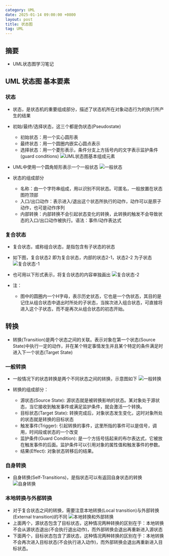 ```yaml
---
category: UML
date: 2025-01-14 09:00:00 +0800
layout: post
title: 状态图
tag: UML
---
```

## 摘要

+ UML状态图学习笔记

<!--more-->

## UML 状态图 基本要素

### 状态

+ 状态，是状态机的重要组成部分，描述了状态机所在对象动态行为的执行所产生的结果
+ 初始/最终/选择状态，这三个都是伪状态(Pseudostate)
  + 初始状态：用一个实心圆形表
  + 最终状态：用一个圆圈内嵌实心圆点表示
  + 选择状态：用一个菱形表示，条件分支上方括号内的文字表示监护条件(guard conditions)
![UML状态图基本组成元素](/images/UML/UML状态图基本组成元素.png)

+ UML中使用一个圆角矩形表示一个一般状态
![一般状态](/images/UML/一般状态.png)
+ 状态的组成部分
  + 名称：由一个字符串组成，用以识别不同状态。可匿名，一般放置在状态图符顶部
  + 入口/出口动作：表示进入/退出这个状态所执行的动作，动作可以是原子动作，也可是动作序列
  + 内部转换：内部转换不会引起状态变化的转换，此转换的触发不会导致状态的入口/出口动作被执行。语法：事件/动作表达式

### 复合状态

+ 复合状态，或称组合状态，是指包含有子状态的状态
+ 如下图，复合状态2 即为复合状态，内部的状态2-1，状态2-2 为子状态
![复合状态-1](/images/UML/复合状态-1.png)

+ 也可用以下形式表示，将复合状态的内容单独画出
![复合状态-2](/images/UML/复合状态-2.png)
+ 注：
  + 图中的圆圈内一个H字母，表示历史状态，它也是一个伪状态，其目的是记住从组合状态中退出时所处的子状态，当挨次进入组合状态，可直接将进入这个子状态，而不是再次从组合状态的初态开始。

## 转换

+ 转换(Transition)是两个状态之间的关联。表示对象在第一个状态(Source State)中执行一定的动作，并在某个特定事情发生并且某个特定的条件满足时进入下一个状态(Target State)

### 一般转换

+ 一般情况下的状态转换是两个不同状态之间的转换，示意图如下
![一般转换](/images/UML/一般转换.png)

+ 转换的组成部分：
  + 源状态(Source State): 源状态就是被转换影响的状态。某对象处于源状态，当它接收到触发事件或满足监护条件，就会激活一个转换。
  + 目标状态(Target State): 转换完成后，对象状态发生变化，这时对象所处的状态就是转换的目标状态
  + 触发事件(Trigger): 引起转换的事件，这里所指的事件可以是信号，调用，时间段或状态的一个改变
  + 监护条件(Guard Condition): 是一个方括号括起来的布尔表达式，它被放在触发事件的后面。监护条件可以引用对象的属性值和触发事件的参数。
  + 结果(Effect): 对象状态转移后的结果。

### 自身转换

+ 自身转换(Self-Transitions)，是指状态可以有返回自身状态的转换
![自身转换](/images/UML/自身转换.png)

### 本地转换与外部转换

+ 对于复合状态之间的转换，需要注意本地转换(Local transition)与外部转换(External transition)的不同
![本地转换和外部转换](/images/UML/本地转换和外部转换.png)
+ 上面两个，源状态包含了目标状态，这种情况两种转换的区别在于：本地转换不会从源状态退出(不会执行退出动作)，而外部转换会退出再重新进入源状态
+ 下面两个，目标状态包含了源状态，这种情况两种转换的区别在于：本地转换不会再次进入目标状态(不会执行进入动作)，而外部转换会退出再重新进入目标状态。